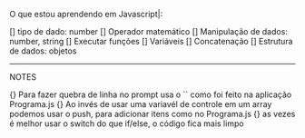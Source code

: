 O que estou aprendendo em Javascript|:

[] tipo de dado: number
[] Operador matemático
[] Manipulação de dados: number, string
[] Executar funções
[] Variáveis
[] Concatenação
[] Estrutura de dados: objetos


---------------------------------------------------------------------- 
NOTES

{} Para fazer quebra de linha no prompt usa o `` como foi feito na aplicação Programa.js
{} Ao invés de usar uma variavél de controle em um array podemos usar o push, para adicionar itens como no Programa.js
{} as vezes é melhor usar o switch do que if/else, o código fica mais limpo